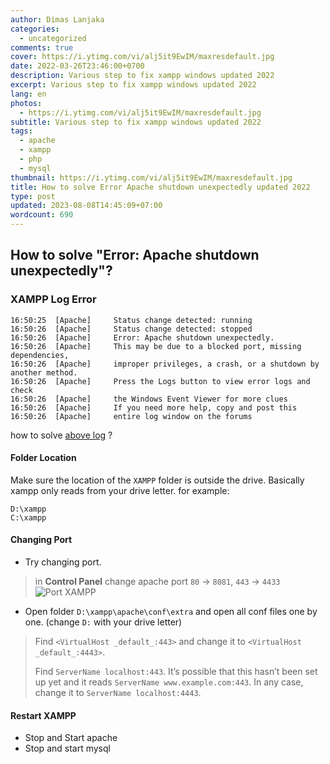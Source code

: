 ```yaml
---
author: Dimas Lanjaka
categories:
  - uncategorized
comments: true
cover: https://i.ytimg.com/vi/alj5it9EwIM/maxresdefault.jpg
date: 2022-03-26T23:46:00+0700
description: Various step to fix xampp windows updated 2022
excerpt: Various step to fix xampp windows updated 2022
lang: en
photos:
  - https://i.ytimg.com/vi/alj5it9EwIM/maxresdefault.jpg
subtitle: Various step to fix xampp windows updated 2022
tags:
  - apache
  - xampp
  - php
  - mysql
thumbnail: https://i.ytimg.com/vi/alj5it9EwIM/maxresdefault.jpg
title: How to solve Error Apache shutdown unexpectedly updated 2022
type: post
updated: 2023-08-08T14:45:09+07:00
wordcount: 690
---
```


## How to solve "Error: Apache shutdown unexpectedly"?
### XAMPP Log Error
```log
16:50:25  [Apache]     Status change detected: running
16:50:26  [Apache]     Status change detected: stopped
16:50:26  [Apache]     Error: Apache shutdown unexpectedly.
16:50:26  [Apache]     This may be due to a blocked port, missing dependencies,
16:50:26  [Apache]     improper privileges, a crash, or a shutdown by another method.
16:50:26  [Apache]     Press the Logs button to view error logs and check
16:50:26  [Apache]     the Windows Event Viewer for more clues
16:50:26  [Apache]     If you need more help, copy and post this
16:50:26  [Apache]     entire log window on the forums
```
how to solve [above log](#xampp-log-error) ?

#### Folder Location
Make sure the location of the `XAMPP` folder is outside the drive. Basically xampp only reads from your drive letter. for example:
```text
D:\xampp
C:\xampp
```

#### Changing Port
- Try changing port.
> in **Control Panel** change apache port `80` -> `8081`, `443` -> `4433`
![Port XAMPP](https://i.stack.imgur.com/McjHN.png)
- Open folder `D:\xampp\apache\conf\extra` and open all conf files one by one. (change `D:` with your drive letter)
> Find `<VirtualHost _default_:443>` and change it to `<VirtualHost _default_:4443>`.
>
> Find `ServerName localhost:443`. It’s possible that this hasn’t been set up yet and it reads `ServerName www.example.com:443`. In any case, change it to `ServerName localhost:4443`.

#### Restart XAMPP
- Stop and Start apache
- Stop and start mysql
